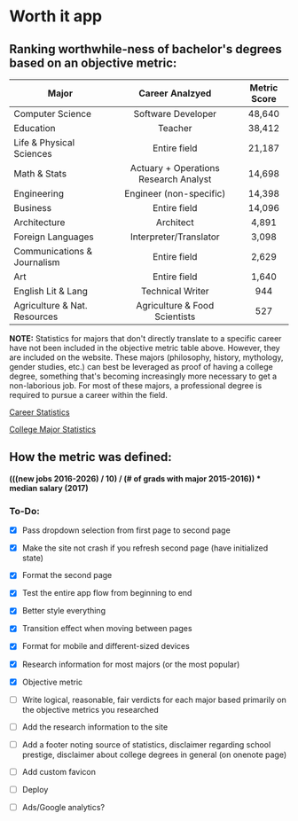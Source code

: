 # Worth it app

## Ranking worthwhile-ness of bachelor's degrees based on an objective metric:

| Major                        | Career Analzyed                       | Metric Score  |
| -------------                |:-------------:                        | :-------------:|
| Computer Science             | Software Developer                    | 48,640 |
| Education                    | Teacher                               | 38,412 |
| Life & Physical Sciences     | Entire field                          | 21,187 |
| Math & Stats                 | Actuary + Operations Research Analyst | 14,698 |
| Engineering                  | Engineer (non-specific)               | 14,398 |
| Business                     | Entire field                          | 14,096 |
| Architecture                 | Architect                             | 4,891 |
| Foreign Languages            | Interpreter/Translator                | 3,098 |
| Communications & Journalism  | Entire field                          | 2,629 |
| Art                          | Entire  field                         | 1,640 |
| English Lit & Lang           | Technical Writer                      | 944 |
| Agriculture & Nat. Resources | Agriculture & Food Scientists         | 527 |

**NOTE:** Statistics for majors that don't directly translate to a specific career have not been included in the objective metric table above. However, they are included on the website. These majors (philosophy, history, mythology, gender studies, etc.) can best be leveraged as proof of having a college degree, something that's becoming increasingly more necessary to get a non-laborious job. For most of these majors, a professional degree is required to pursue a career within the field.   

[Career Statistics](https://www.bls.gov/ooh/home.htm)

[College Major Statistics](https://nces.ed.gov/programs/digest/d17/tables/dt17_322.10.asp)

## How the metric was defined: 

**(((new jobs 2016-2026) / 10) / (# of grads with major 2015-2016)) * median salary (2017)**


### To-Do: 
- [x] Pass dropdown selection from first page to second page
- [x] Make the site not crash if you refresh second page (have initialized state)
- [x] Format the second page
- [x] Test the entire app flow from beginning to end
- [x] Better style everything
- [x] Transition effect when moving between pages
- [x] Format for mobile and different-sized devices
- [x] Research information for most majors (or the most popular)
- [x] Objective metric
- [ ] Write logical, reasonable, fair verdicts for each major based primarily on the objective metrics you researched
- [ ] Add the research information to the site
- [ ] Add a footer noting source of statistics, disclaimer regarding school prestige, disclaimer about college degrees in general (on onenote page)
- [ ] Add custom favicon
- [ ] Deploy
- [ ] Ads/Google analytics?


